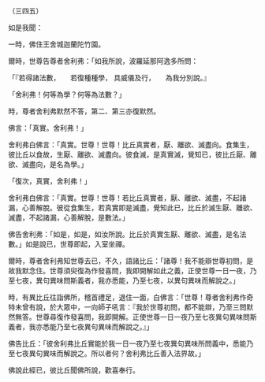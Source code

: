 （三四五）

如是我聞：

一時，佛住王舍城迦蘭陀竹園。

爾時，世尊告尊者舍利弗：「如我所說，波羅延那阿逸多所問：

「『若得諸法數，　　若復種種學，
具威儀及行，　　為我分別說。』

「舍利弗！何等為學？何等為法數？」

時，尊者舍利弗默然不答，第二、第三亦復默然。

佛言：「真實。舍利弗！」

舍利弗白佛言：「真實。世尊！世尊！比丘真實者，厭、離欲、滅盡向。食集生，彼比丘以食故，生厭、離欲、滅盡向。彼食滅，是真實滅，覺知已，彼比丘厭、離欲、滅盡向，是名為學。」

「復次，真實，舍利弗！」

舍利弗白佛言：「真實。世尊！世尊！若比丘真實者，厭、離欲、滅盡，不起諸漏，心善解脫。彼從食集生，若真實即是滅盡，覺知此已，比丘於滅生厭、離欲、滅盡，不起諸漏，心善解脫，是數法。」

佛告舍利弗：「如是，如是，如汝所說。比丘於真實生厭、離欲、滅盡，是名法數。」如是說已，世尊即起，入室坐禪。

爾時，尊者舍利弗知世尊去已，不久，語諸比丘：「諸尊！我不能辯世尊初問，是故我默念住。世尊須臾復為作發喜問，我即開解如此之義，正使世尊一日一夜，乃至七夜，異句異味問斯義者，我亦悉能，乃至七夜，以異句異味而解說之。」

時，有異比丘往詣佛所，稽首禮足，退住一面，白佛言：「世尊！尊者舍利弗作奇特未曾有說，於大眾中，一向師子吼言：『我於世尊初問，都不能辯，乃至三問默然無答。世尊尋復作發喜問，我即開解。正使世尊一日一夜乃至七夜異句異味問斯義者，我亦悉能乃至七夜異句異味而解說之。』」

佛告比丘：「彼舍利弗比丘實能於我一日一夜乃至七夜異句異味所問義中，悉能乃至七夜異句異味而解說之。所以者何？舍利弗比丘善入法界故。」

佛說此經已，彼比丘聞佛所說，歡喜奉行。





